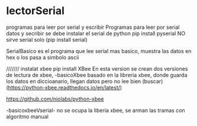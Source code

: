 # lectorSerial
programas para leer por serial y escribir
Programas para leer por serial datos y secribir
se debe instalar el serial de python
pip install pyserial
NO sirve serial solo
(pip install serial)

SerialBasico es el programa que lee serial mas basico, muestra las datos en hex o los pasa a simbolo ascii

///////
instalat xbee
pip install XBee
En esta version se crean dos versiones de lectura de xbee,
-basicoXbee basado en la libreria xbee, donde guarda los datos en diccioanario, 
  llegan datos pero no lee bien (buscar)
  (https://python-xbee.readthedocs.io/en/latest/)
  
  https://github.com/niolabs/python-xbee
  
-basicoxbeeVserial- no se ocupa la liberia xbee, se arman las
tramas con algoritmo manual
